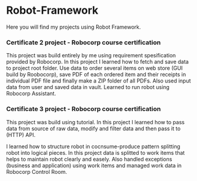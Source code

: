 # Robot-Framework
Here you will find my projects using Robot Framework.

### Certificate 2 project - Robocorp course certification
This project was build entirely by me using requirement spesification provided by Robocorp. In this project I learned how to fetch and save data to project root folder. Use data to order several items on web store (GUI build by Roobocorp), save PDF of each ordered item and their receipts in individual PDF file and finally make a ZIP folder of all PDFs. Also used input data from user and saved data in vault. Learned to run robot using Robocorp Assistant.

### Certificate 3 project - Robocorp course certification
This project was build using tutorial. In this project I learned how to pass data from source of raw data, modify and filter data and then pass it to (HTTP) API. 

I learned how to structure robot in cocnsume-produce pattern splitting robot into logical pieces. In this project data is splitted to work items that helps to maintain robot clearly and easely. Also handled exceptions (business and application) using work items and managed work data in Robocorp Control Room. 
